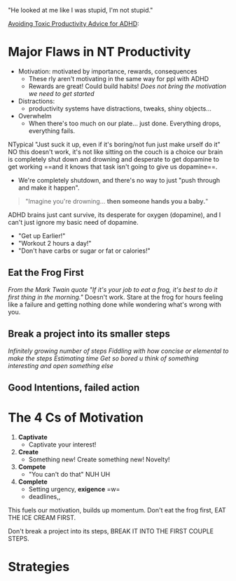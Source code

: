 "He looked at me like I was stupid, I'm not stupid."

[Avoiding Toxic Productivity Advice for ADHD](https://youtu.be/JsT3KPYJFl4):
# Major Flaws in NT Productivity
- Motivation: motivated by importance, rewards, consequences
	- These rly aren't motivating in the same way for ppl with ADHD
	- Rewards are great! Could build habits! *Does not bring the motivation we need to get started*
- Distractions:
	- productivity systems have distractions, tweaks, shiny objects...
- Overwhelm
	- When there's too much on our plate... just done. Everything drops, everything fails.

NTypical "Just suck it up, even if it's boring/not fun just make urself do it" NO this doesn't work, it's not like sitting on the couch is a choice our brain is completely shut down and drowning and desperate to get dopamine to get working ==and it knows that task isn't going to give us dopamine==.
- We're completely shutdown, and there's no way to just "push through and make it happen".

> "Imagine you're drowning...
> **then someone hands you a baby.**"

ADHD brains just cant survive, its desperate for oxygen (dopamine), and I can't just ignore my basic need of dopamine.
- "Get up Earlier!"
- "Workout 2 hours a day!"
- "Don't have carbs or sugar or fat or calories!"
## Eat the Frog First
*From the Mark Twain quote "If it's your job to eat a frog, it's best to do it first thing in the morning."*
Doesn't work.
Stare at the frog for hours feeling like a failure and getting nothing done while wondering what's wrong with you.
## Break a project into its smaller steps
*Infinitely growing number of steps*
*Fiddling with how concise or elemental to make the steps*
*Estimating time*
*Get so bored u think of something interesting and open something else*
## Good Intentions, failed action
# The 4 Cs of Motivation
1. **Captivate**
	- Captivate your interest!
1. **Create**
	- Something new! Create something new! Novelty!
3. **Compete**
	- "You can't do that" NUH UH
4. **Complete**
	- Setting urgency, **exigence** =w=
	- deadlines,,

This fuels our motivation, builds up momentum. Don't eat the frog first, EAT THE ICE CREAM FIRST.

Don't break a project into its steps, BREAK IT INTO THE FIRST COUPLE STEPS.
# Strategies